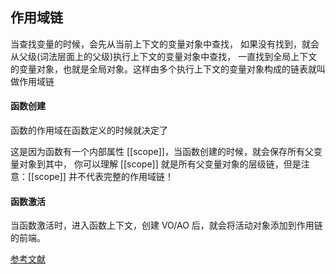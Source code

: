 ## 作用域链
当查找变量的时候，会先从当前上下文的变量对象中查找，
如果没有找到，就会从父级(词法层面上的父级)执行上下文的变量对象中查找，
一直找到全局上下文的变量对象，也就是全局对象。这样由多个执行上下文的变量对象构成的链表就叫做作用域链

#### 函数创建
函数的作用域在函数定义的时候就决定了

这是因为函数有一个内部属性 [[scope]]，当函数创建的时候，就会保存所有父变量对象到其中，
你可以理解 [[scope]] 就是所有父变量对象的层级链，但是注意：[[scope]] 并不代表完整的作用域链！

#### 函数激活
当函数激活时，进入函数上下文，创建 VO/AO 后，就会将活动对象添加到作用链的前端。

[参考文献](https://github.com/mqyqingfeng/Blog/issues/6)